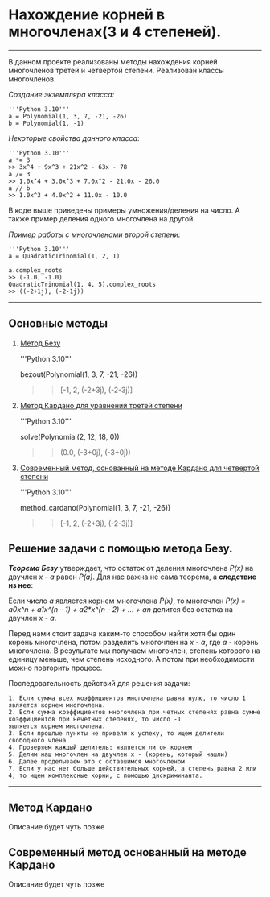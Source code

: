 # Нахождение корней в многочленах(3 и 4 степеней).
***
В данном проекте реализованы методы нахождения корней многочленов третей и четвертой степени. 
Реализован классы многочленов.

_Создание экземпляра класса:_

    '''Python 3.10'''
    a = Polynomial(1, 3, 7, -21, -26)
    b = Polynomial(1, -1)

_Некоторые свойства данного класса_:

    '''Python 3.10'''
    a *= 3 
    >> 3x^4 + 9x^3 + 21x^2 - 63x - 78
    a /= 3
    >> 1.0x^4 + 3.0x^3 + 7.0x^2 - 21.0x - 26.0
    a // b
    >> 1.0x^3 + 4.0x^2 + 11.0x - 10.0
    
В коде выше приведены примеры умножения/деления на число. А также пример деления одного многочлена на другой.

_Пример работы с многочленами второй степени:_

    '''Python 3.10'''
    a = QuadraticTrinomial(1, 2, 1)
    
    a.complex_roots
    >> (-1.0, -1.0)
    QuadraticTrinomial(1, 4, 5).complex_roots
    >> ((-2+1j), (-2-1j))


***
## Основные методы
1. [Метод Безу](#Bezout) 
    

    '''Python 3.10'''

    bezout(Polynomial(1, 3, 7, -21, -26))
    >> [-1, 2, (-2+3j), (-2-3j)]
    
2. [Метод Кардано для уравнений третей степени](#Cardano)


    '''Python 3.10'''

    solve(Polynomial(2, 12, 18, 0))
    >> (0.0, (-3+0j), (-3+0j))

3. [Современный метод, основанный на методе Кардано для четвертой степени](#New)


    '''Python 3.10'''

    method_cardano(Polynomial(1, 3, 7, -21, -26))
    >> [-1, 2, (-2+3j), (-2-3j)]      


## Решение задачи с помощью метода Безу. <a name="Bezout"></a>

**_Теорема Безу_** утверждает, что остаток от деления многочлена _P(x)_ на двучлен _x - a_ равен _P(a)_. Для нас важна
не сама теорема, а **следствие из нее**:

Если число _a_ является корнем многочлена _P(x)_, то многочлен _P(x) = a0*x^n + a1*x^(n - 1) + a2*x^(n - 2) + ... + an_
делится без остатка на двучлен _x - a_.

Перед нами стоит задача каким-то способом найти хотя бы один корень многочлена, потом разделить многочлен на _x - a_,
где _а_ - корень многочлена. В результате мы получаем многочлен, степень которого на единицу меньше, чем степень исходного.
А потом при необходимости можно повторить процесс.

Последовательность действий для решения задачи:

    1. Если сумма всех коэффициентов многочлена равна нулю, то число 1 является корнем многочлена.
    2. Если сумма коэффициентов многочлена при четных степенях равна сумме коэффициентов при нечетных степенях, то число -1
    яыляется корнем многочлена.
    3. Если прошлые пункты не привели к успеху, то ищем делители свободного члена 
    4. Проверяем каждый делитель; является ли он корнем 
    5. Делим наш многочлен на двучлен x - (корень, который нашли) 
    6. Далее проделываем это с оставшимся многочленом  
    7. Если у нас нет больше действительных корней, а степень равна 2 или 4, то ищем комплексные корни, с помощью дискриминанта.

***
## Метод Кардано <a name="Cardano"></a>

Описание будет чуть позже

## Современный метод основанный на методе Кардано <a name="New"></a>

Описание будет чуть позже